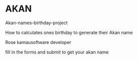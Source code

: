 # AKAN
<tittle>Akan-names-birthday-project</tittle>
<p>How to calculates ones birthday to generate their Akan name</p>

<body>
<p>Rose kamau<brk>software developer</p>
<p>fill in the forms and submit to get your akan name</p>

</body>